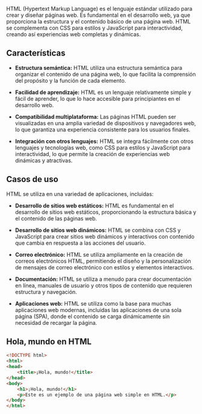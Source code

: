 HTML (Hypertext Markup Language) es el lenguaje estándar utilizado para crear y diseñar páginas web. Es fundamental en el desarrollo web, ya que proporciona la estructura y el contenido básico de una página web. HTML se complementa con CSS para estilos y JavaScript para interactividad, creando así experiencias web completas y dinámicas.

## Características

- **Estructura semántica:** HTML utiliza una estructura semántica para organizar el contenido de una página web, lo que facilita la comprensión del propósito y la función de cada elemento.

- **Facilidad de aprendizaje:** HTML es un lenguaje relativamente simple y fácil de aprender, lo que lo hace accesible para principiantes en el desarrollo web.

- **Compatibilidad multiplataforma:** Las páginas HTML pueden ser visualizadas en una amplia variedad de dispositivos y navegadores web, lo que garantiza una experiencia consistente para los usuarios finales.

- **Integración con otros lenguajes:** HTML se integra fácilmente con otros lenguajes y tecnologías web, como CSS para estilos y JavaScript para interactividad, lo que permite la creación de experiencias web dinámicas y atractivas.

## Casos de uso

HTML se utiliza en una variedad de aplicaciones, incluidas:

- **Desarrollo de sitios web estáticos:** HTML es fundamental en el desarrollo de sitios web estáticos, proporcionando la estructura básica y el contenido de las páginas web.

- **Desarrollo de sitios web dinámicos:** HTML se combina con CSS y JavaScript para crear sitios web dinámicos y interactivos con contenido que cambia en respuesta a las acciones del usuario.

- **Correo electrónico:** HTML se utiliza ampliamente en la creación de correos electrónicos HTML, permitiendo el diseño y la personalización de mensajes de correo electrónico con estilos y elementos interactivos.

- **Documentación:** HTML se utiliza a menudo para crear documentación en línea, manuales de usuario y otros tipos de contenido que requieren estructura y navegación.

- **Aplicaciones web:** HTML se utiliza como la base para muchas aplicaciones web modernas, incluidas las aplicaciones de una sola página (SPA), donde el contenido se carga dinámicamente sin necesidad de recargar la página.

## Hola, mundo en HTML

```html
<!DOCTYPE html>
<html>
<head>
    <title>¡Hola, mundo!</title>
</head>
<body>
    <h1>¡Hola, mundo!</h1>
    <p>Este es un ejemplo de una página web simple en HTML.</p>
</body>
</html>
```